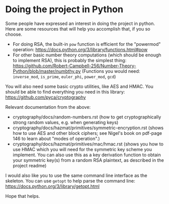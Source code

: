 Doing the project in Python
===========================

Some people have expressed an interest in doing the project in python.  Here
are some resources that will help you accomplish that, if you so choose.

* For doing RSA, the built-in `pow` function is efficient for the "powermod"
  operation: https://docs.python.org/3/library/functions.html#pow
* For other basic number theory computations (which should be enough to
  implement RSA), this is probably the simplest thing:
  https://github.com/Robert-Campbell-256/Number-Theory-Python/blob/master/numbthy.py
  (Functions you would need: `inverse_mod`, `is_prime`, `euler_phi`,
  `power_mod`, `gcd`)

You will also need some basic crypto utilities, like AES and HMAC.  You should
be able to find everything you need in this library:
https://github.com/pyca/cryptography

Relevant documentation from the above:

* cryptography/docs/random-numbers.rst  (how to get cryptographically strong
  random values, e.g. when generating keys)
* cryptography/docs/hazmat/primitives/symmetric-encryption.rst  (shows
  how to use AES and other block ciphers; see Nigel's book on pdf-page 146 to
  learn about "modes of operation".)
* cryptography/docs/hazmat/primitives/mac/hmac.rst  (shows you how to use
  HMAC which you will need for the symmetric key scheme you implement. You can
  also use this as a key derivation function to obtain your symmetric key(s)
  from a random RSA plaintext, as described in the project readme)

I would also like you to use the same command line interface as the skeleton.
You can use `getopt` to help parse the command line:
https://docs.python.org/3/library/getopt.html


Hope that helps.
